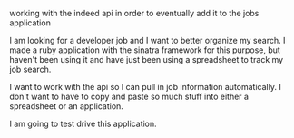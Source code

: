 working with the indeed api in order to eventually add it to the jobs application

I am looking for a developer job and I want to better organize my search.  I made a ruby application with the sinatra framework for this purpose, but haven't been using
it and have just been using a spreadsheet to track my job search.

I want to work with the api so I can pull in job information automatically.  I 
don't want to have to copy and paste so much stuff into either a spreadsheet
or an application.  

I am going to test drive this application. 